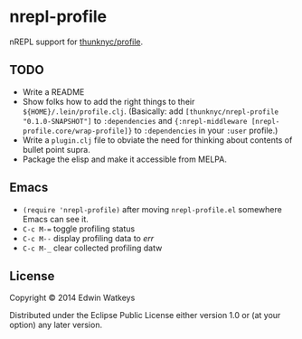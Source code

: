 # nrepl-profile

nREPL support for [thunknyc/profile](http://github.com/thunknyc/profile).

## TODO

* Write a README
* Show folks how to add the right things to their `${HOME}/.lein/profile.clj`. (Basically: add `[thunknyc/nrepl-profile "0.1.0-SNAPSHOT"]` to `:dependencies` and `{:nrepl-middleware [nrepl-profile.core/wrap-profile]}` to `:dependencies` in your `:user` profile.)
* Write a `plugin.clj` file to obviate the need for thinking about contents of bullet point supra.
* Package the elisp and make it accessible from MELPA.

## Emacs

* `(require 'nrepl-profile)` after moving `nrepl-profile.el` somewhere Emacs can see it.
* `C-c M-=` toggle profiling status
* `C-c M--` display profiling data to *err*
* `C-c M-_` clear collected profiling datw

## License

Copyright © 2014 Edwin Watkeys

Distributed under the Eclipse Public License either version 1.0 or (at
your option) any later version.
